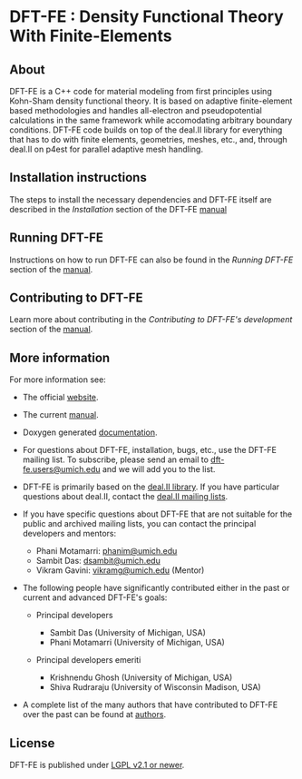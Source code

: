 DFT-FE : Density Functional Theory With Finite-Elements 
=======================================================


About
-----

DFT-FE is a C++ code for material modeling from first principles using Kohn-Sham density functional theory.
It is based on adaptive finite-element based methodologies and handles all-electron and pseudopotential calculations in the 
same framework while accomodating arbitrary boundary conditions. DFT-FE code builds on top of the deal.II library for everything 
that has to do with finite elements, geometries, meshes, etc., and, through deal.II on p4est for parallel adaptive mesh handling. 


Installation instructions
-------------------------

The steps to install the necessary dependencies and DFT-FE itself are described
in the *Installation* section of the DFT-FE [manual](https://github.com/dftfeDevelopers/dftfe/blob/manual/manual.pdf)


Running DFT-FE
--------------

Instructions on how to run DFT-FE can also be found in the *Running DFT-FE* section of the [manual](https://github.com/dftfeDevelopers/dftfe/blob/manual/manual.pdf). 


Contributing to DFT-FE
----------------------
Learn more about contributing in the *Contributing to DFT-FE's development* section of the [manual](https://github.com/dftfeDevelopers/dftfe/blob/manual/manual.pdf).


More information
----------------

For more information see:

 - The official [website](https://sites.google.com/umich.edu/dft-fe).
  
 - The current [manual](https://github.com/dftfeDevelopers/dftfe/blob/manual/manual.pdf).

 - Doxygen generated [documentation](https://dftfedevelopers.github.io/dftfe/).

 - For questions about DFT-FE, installation, bugs, etc., use the DFT-FE mailing list. To subscribe, please send an email to dft-fe.users@umich.edu and we will add you to the list.
 
 - DFT-FE is primarily based on the [deal.II library](http://www.dealii.org/). If you have particular questions about deal.II, contact the [deal.II mailing lists](https://www.dealii.org/mail.html).
 
 - If you have specific questions about DFT-FE that are not suitable for the public and archived mailing lists, you can contact the principal developers and mentors:

    - Phani Motamarri: phanim@umich.edu
    - Sambit Das: dsambit@umich.edu
    - Vikram Gavini: vikramg@umich.edu (Mentor)

 - The following people have significantly contributed either in the past or current and advanced DFT-FE's goals: 
   - Principal developers
      - Sambit Das (University of Michigan, USA)
      - Phani Motamarri (University of Michigan, USA)
    
   - Principal developers emeriti
      - Krishnendu Ghosh (University of Michigan, USA)
      - Shiva Rudraraju  (University of Wisconsin Madison, USA)
      
 - A complete list of the many authors that have contributed to DFT-FE over the past can be found at [authors](https://github.com/dftfeDevelopers/dftfe/blob/publicGithubDevelop/authors).    

License
-------

DFT-FE is published under [LGPL v2.1 or newer](https://github.com/dftfeDevelopers/dftfe/blob/publicGithubDevelop/LICENSE).
